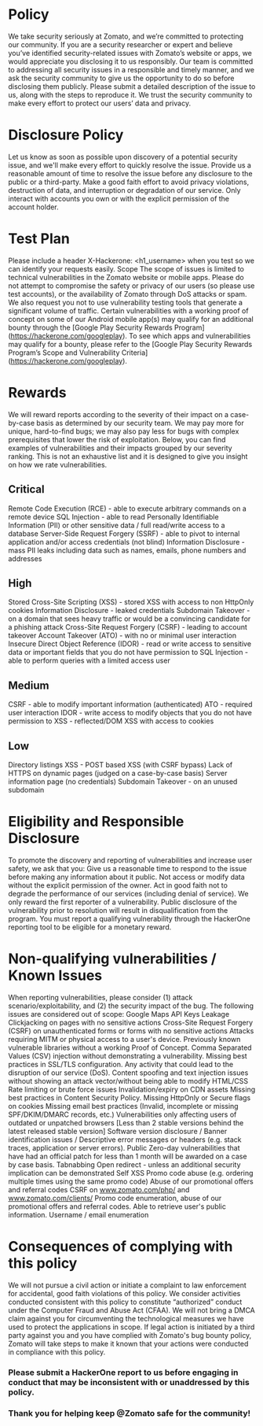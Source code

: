 # Policy
We take security seriously at Zomato, and we’re committed to protecting our community. If you are a security researcher or expert and believe you’ve identified security-related issues with Zomato’s website or apps, we would appreciate you disclosing it to us responsibly.
Our team is committed to addressing all security issues in a responsible and timely manner, and we ask the security community to give us the opportunity to do so before disclosing them publicly. Please submit a detailed description of the issue to us, along with the steps to reproduce it. We trust the security community to make every effort to protect our users’ data and privacy.

# Disclosure Policy
Let us know as soon as possible upon discovery of a potential security issue, and we'll make every effort to quickly resolve the issue.
Provide us a reasonable amount of time to resolve the issue before any disclosure to the public or a third-party.
Make a good faith effort to avoid privacy violations, destruction of data, and interruption or degradation of our service. Only interact with accounts you own or with the explicit permission of the account holder.

# Test Plan
Please include a header X-Hackerone: <h1_username> when you test so we can identify your requests easily.
Scope
The scope of issues is limited to technical vulnerabilities in the Zomato website or mobile apps. Please do not attempt to compromise the safety or privacy of our users (so please use test accounts), or the availability of Zomato through DoS attacks or spam. We also request you not to use vulnerability testing tools that generate a significant volume of traffic.
Certain vulnerabilities with a working proof of concept on some of our Android mobile app(s) may qualify for an additional bounty through the [Google Play Security Rewards Program] (https://hackerone.com/googleplay). To see which apps and vulnerabilities may qualify for a bounty, please refer to the [Google Play Security Rewards Program’s Scope and Vulnerability Criteria] (https://hackerone.com/googleplay).

# Rewards
We will reward reports according to the severity of their impact on a case-by-case basis as determined by our security team. We may pay more for unique, hard-to-find bugs; we may also pay less for bugs with complex prerequisites that lower the risk of exploitation.
Below, you can find examples of vulnerabilities and their impacts grouped by our severity ranking. This is not an exhaustive list and it is designed to give you insight on how we rate vulnerabilities.

## Critical
Remote Code Execution (RCE) - able to execute arbitrary commands on a remote device
SQL Injection - able to read Personally Identifiable Information (PII) or other sensitive data / full read/write access to a database
Server-Side Request Forgery (SSRF) - able to pivot to internal application and/or access credentials (not blind)
Information Disclosure - mass PII leaks including data such as names, emails, phone numbers and addresses
## High
Stored Cross-Site Scripting (XSS) - stored XSS with access to non HttpOnly cookies
Information Disclosure - leaked credentials
Subdomain Takeover - on a domain that sees heavy traffic or would be a convincing candidate for a phishing attack
Cross-Site Request Forgery (CSRF) - leading to account takeover
Account Takeover (ATO) - with no or minimal user interaction
Insecure Direct Object Reference (IDOR) - read or write access to sensitive data or important fields that you do not have permission to
SQL Injection - able to perform queries with a limited access user
## Medium
CSRF - able to modify important information (authenticated)
ATO - required user interaction
IDOR - write access to modify objects that you do not have permission to
XSS - reflected/DOM XSS with access to cookies

## Low
Directory listings
XSS - POST based XSS (with CSRF bypass)
Lack of HTTPS on dynamic pages (judged on a case-by-case basis)
Server information page (no credentials)
Subdomain Takeover - on an unused subdomain

# Eligibility and Responsible Disclosure
To promote the discovery and reporting of vulnerabilities and increase user safety, we ask that you:
Give us a reasonable time to respond to the issue before making any information about it public.
Not access or modify data without the explicit permission of the owner.
Act in good faith not to degrade the performance of our services (including denial of service).
We only reward the first reporter of a vulnerability. Public disclosure of the vulnerability prior to resolution will result in disqualification from the program. You must report a qualifying vulnerability through the HackerOne reporting tool to be eligible for a monetary reward.
# Non-qualifying vulnerabilities / Known Issues
When reporting vulnerabilities, please consider (1) attack scenario/exploitability, and (2) the security impact of the bug. The following issues are considered out of scope:
Google Maps API Keys Leakage
Clickjacking on pages with no sensitive actions
Cross-Site Request Forgery (CSRF) on unauthenticated forms or forms with no sensitive actions
Attacks requiring MITM or physical access to a user's device.
Previously known vulnerable libraries without a working Proof of Concept.
Comma Separated Values (CSV) injection without demonstrating a vulnerability.
Missing best practices in SSL/TLS configuration.
Any activity that could lead to the disruption of our service (DoS).
Content spoofing and text injection issues without showing an attack vector/without being able to modify HTML/CSS
Rate limiting or brute force issues
Invalidation/expiry on CDN assets
Missing best practices in Content Security Policy.
Missing HttpOnly or Secure flags on cookies
Missing email best practices (Invalid, incomplete or missing SPF/DKIM/DMARC records, etc.)
Vulnerabilities only affecting users of outdated or unpatched browsers [Less than 2 stable versions behind the latest released stable version]
Software version disclosure / Banner identification issues / Descriptive error messages or headers (e.g. stack traces, application or server errors).
Public Zero-day vulnerabilities that have had an official patch for less than 1 month will be awarded on a case by case basis.
Tabnabbing
Open redirect - unless an additional security implication can be demonstrated
Self XSS
Promo code abuse (e.g. ordering multiple times using the same promo code)
Abuse of our promotional offers and referral codes
CSRF on www.zomato.com/php/ and www.zomato.com/clients/
Promo code enumeration, abuse of our promotional offers and referral codes.
Able to retrieve user's public information.
Username / email enumeration

# Consequences of complying with this policy
 We will not pursue a civil action or initiate a complaint to law enforcement for accidental, good faith violations of this policy. We consider activities conducted consistent with this policy to constitute “authorized” conduct under the Computer Fraud and Abuse Act (CFAA). We will not bring a DMCA claim against you for circumventing the technological measures we have used to protect the applications in scope.
If legal action is initiated by a third party against you and you have complied with Zomato's bug bounty policy, Zomato will take steps to make it known that your actions were conducted in compliance with this policy.

### Please submit a HackerOne report to us before engaging in conduct that may be inconsistent with or unaddressed by this policy.
### Thank you for helping keep @Zomato safe for the community!